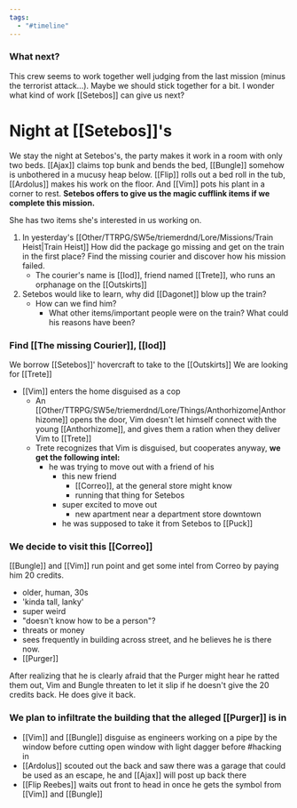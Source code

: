 ```yaml
---
tags:
  - "#timeline"
---
```

### What next?
This crew seems to work together well judging from the last mission (minus the terrorist attack...). Maybe we should stick together for a bit. I wonder what kind of work [[Setebos]] can give us next?

# Night at [[Setebos]]'s
We stay the night at Setebos's, the party makes it work in a room with only two beds. [[Ajax]] claims top bunk and bends the bed, [[Bungle]] somehow is unbothered in a mucusy heap below. [[Flip]] rolls out a bed roll in the tub, [[Ardolus]] makes his work on the floor. And [[Vim]] pots his plant in a corner to rest. **Setebos offers to give us the magic cufflink items if we complete this mission.**

She has two items she's interested in us working on.
1. In yesterday's [[Other/TTRPG/SW5e/triemerdnd/Lore/Missions/Train Heist|Train Heist]] How did the package go missing and get on the train in the first place? Find the missing courier and discover how his mission failed.
	- The courier's name is [[Iod]], friend named [[Trete]], who runs an orphanage on the [[Outskirts]]
2. Setebos would like to learn, why did [[Dagonet]] blow up the train?
	- How can we find him?
		- What other items/important people were on the train? What could his reasons have been?

### Find [[The missing Courier]], [[Iod]]
We borrow [[Setebos]]' hovercraft to take to the [[Outskirts]]
We are looking for [[Trete]]
- [[Vim]] enters the home disguised as a cop
	- An [[Other/TTRPG/SW5e/triemerdnd/Lore/Things/Anthorhizome|Anthorhizome]] opens the door, Vim doesn't let himself connect with the young [[Anthorhizome]], and gives them a ration when they deliver Vim to [[Trete]]
	- Trete recognizes that Vim is disguised, but cooperates anyway, **we get the following intel:**
		- he was trying to move out with a friend of his
			- this new friend
				- [[Correo]], at the general store might know
				- running that thing for Setebos
			- super excited to move out
				- new apartment near a department store downtown
			- he was supposed to take it from Setebos to [[Puck]]


### We decide to visit this [[Correo]]
[[Bungle]] and [[Vim]] run point and get some intel from Correo by  paying him 20 credits.
- older, human, 30s
- 'kinda tall, lanky'
- super weird
- "doesn't know how to be a person"?
- threats or money
- sees frequently in building across street, and he believes he is there now.
- [[Purger]]

After realizing that he is clearly afraid that the Purger might hear he ratted them out, Vim and Bungle threaten to let it slip if he doesn't give the 20 credits back. He does give it back.
### We plan to infiltrate the building that the alleged [[Purger]] is in
- [[Vim]] and [[Bungle]] disguise as engineers working on a pipe by the window before cutting open window with light dagger before #hacking in
- [[Ardolus]] scouted out the back and saw there was a garage that could be used as an escape, he and [[Ajax]] will post up back there
- [[Flip Reebes]] waits out front to head in once he gets the symbol from [[Vim]] and [[Bungle]]